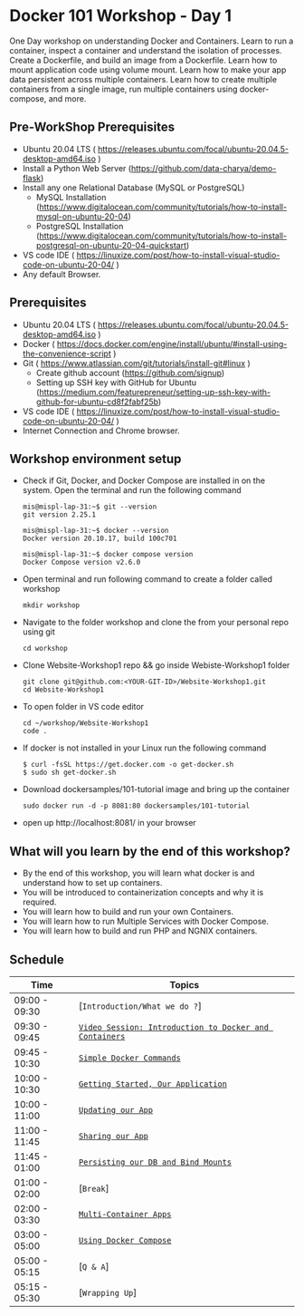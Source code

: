 # Docker 101 Workshop - Day 1

One Day workshop on understanding Docker and Containers. Learn to run a container, inspect a container and understand the isolation of processes. Create a Dockerfile, and build an image from a Dockerfile. Learn how to mount application code using volume mount. Learn how to make your app data persistent across multiple containers. Learn how to create multiple containers from a single image, run multiple containers using docker-compose, and more.

## Pre-WorkShop Prerequisites
 - Ubuntu 20.04 LTS  ( https://releases.ubuntu.com/focal/ubuntu-20.04.5-desktop-amd64.iso )
 - Install a Python Web Server (https://github.com/data-charya/demo-flask)
 - Install any one Relational Database (MySQL or PostgreSQL)
   - MySQL Installation (https://www.digitalocean.com/community/tutorials/how-to-install-mysql-on-ubuntu-20-04)
   - PostgreSQL Installation (https://www.digitalocean.com/community/tutorials/how-to-install-postgresql-on-ubuntu-20-04-quickstart)
 - VS code IDE ( https://linuxize.com/post/how-to-install-visual-studio-code-on-ubuntu-20-04/ )
 - Any default Browser.
   
## Prerequisites
 - Ubuntu 20.04 LTS  ( https://releases.ubuntu.com/focal/ubuntu-20.04.5-desktop-amd64.iso )
 - Docker  ( https://docs.docker.com/engine/install/ubuntu/#install-using-the-convenience-script )
 - Git     ( https://www.atlassian.com/git/tutorials/install-git#linux )
   - Create github account (https://github.com/signup)
   - Setting up SSH key with GitHub for Ubuntu
 (https://medium.com/featurepreneur/setting-up-ssh-key-with-github-for-ubuntu-cd8f2fabf25b)
 - VS code IDE ( https://linuxize.com/post/how-to-install-visual-studio-code-on-ubuntu-20-04/ )
 - Internet Connection and Chrome browser.

## Workshop environment setup 
 - Check if Git, Docker, and Docker Compose are installed in on the system. Open the terminal and run the following command
   ```
   mis@mispl-lap-31:~$ git --version
   git version 2.25.1

   mis@mispl-lap-31:~$ docker --version
   Docker version 20.10.17, build 100c701

   mis@mispl-lap-31:~$ docker compose version
   Docker Compose version v2.6.0

   ```
 - Open terminal and run following command to create a folder called workshop
    ```
    mkdir workshop
    ```
 - Navigate to the folder workshop and clone the from your personal repo using git
    ```
    cd workshop
    ```
 - Clone Website-Workshop1 repo && go inside Webiste-Workshop1 folder
    ``` 
    git clone git@github.com:<YOUR-GIT-ID>/Website-Workshop1.git
    cd Website-Workshop1
    ```
 - To open folder in VS code editor
    ```
    cd ~/workshop/Website-Workshop1
    code .
    ```
 - If docker is not installed in your Linux run the following command
    ```
    $ curl -fsSL https://get.docker.com -o get-docker.sh
    $ sudo sh get-docker.sh
   ```
 - Download dockersamples/101-tutorial image and bring up the container
    ```
    sudo docker run -d -p 8081:80 dockersamples/101-tutorial
    ```

 - open up http://localhost:8081/ in your browser

## What will you learn by the end of this workshop?
- By the end of this workshop, you will learn what docker is and understand how to set up containers.
- You will be introduced to containerization concepts and why it is required.
- You will learn how to build and run your own Containers.
- You will learn how to run Multiple Services with Docker Compose.
- You will learn how to build and run PHP and NGNIX containers.

## Schedule

| Time          | Topics
|---------------|-------
| 09:00 - 09:30 |  [`Introduction/What we do ?`]
| 09:30 - 09:45 |  [`Video Session: Introduction to Docker and Containers`](docker_intro.md)
| 09:45 - 10:30 |  [`Simple Docker Commands`](simple_docker_commands.md)
| 10:00 - 10:30 |  [`Getting Started, Our Application`](getting_started.md)
| 10:00 - 11:00 |  [`Updating our App`](updating_our_app.md)
| 11:00 - 11:45 |  [`Sharing our App`](sharing_our_app.md)
| 11:45 - 01:00 |  [`Persisting our DB and Bind Mounts`](persisting_our_app.md)
| 01:00 - 02:00 |  [`Break`]
| 02:00 - 03:30 |  [`Multi-Container Apps`](multi_container_app.md)
| 03:00 - 05:00 |  [`Using Docker Compose`](using_docker_compose.md)
| 05:00 - 05:15 |  [`Q & A`]
| 05:15 - 05:30 |  [`Wrapping Up`]
